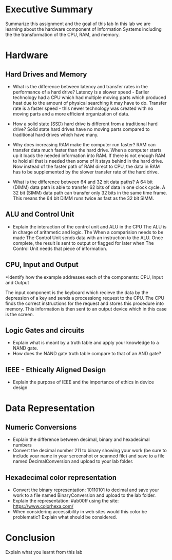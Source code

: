 # Executive Summary

Summarize this assignment and the goal of this lab
In this lab we are learning about the hardware component of Information Systems including the the transformation of the CPU, RAM, and memory.

# Hardware

## Hard Drives and Memory

* What is the difference between latency and transfer rates in the performance of a hard drive?
Latency is a slower speed - Earlier technology had a CPU which had multiple moving parts which produced heat due to the amount of physical searching it may have to do. Transfer rate is a faster speed - this newer technology was created with no moving parts and a more efficient organization of data.

* How a solid state (SSD) hard drive is different from a traditional hard drive?
Solid state hard drives have no moving parts compared to traditional hard drives which have many.

* Why does increasing RAM make the computer run faster?
RAM can transfer data much faster than the hard drive. When a computer starts up it loads the needed information into RAM. If there is not enough RAM to hold all that is needed then some of it stays behind in the hard drive. Now instead of the faster path of RAM direct to CPU, the data in RAM has to be supplemented by the slower transfer rate of the hard drive.

* What is the difference between 64 and 32 bit data paths?
A 64 bit (DIMM) data path is able to transfer 62 bits of data in one clock cycle. A 32 bit (SIMM) data path can transfer only 32 bits in the same time frame. This means the 64 bit DIMM runs twice as fast as the 32 bit SIMM.

## ALU and Control Unit

* Explain the interaction of the control unit and ALU in the CPU
The ALU is in charge of arithmetic and logic. The When a comparision needs to be made The Control Unit sends data with an instruction to the ALU. Once complete, the result is sent to output or flagged for later when The Control Unit needs that piece of information.

## CPU, Input and Output

*Identify how the example addresses each of the components: CPU, Input and Output

The input component is the keyboard which recieve the data by the depression of a key and sends a processiong request to the CPU. The CPU finds the correct instructions for the request and stores this procedure into memory. This information is then sent to an output device which in this case is the screen.

## Logic Gates and circuits

* Explain what is meant by a truth table and apply your knowledge to a NAND gate.
* How does the NAND gate truth table compare to that of an AND gate?

## IEEE - Ethically Aligned Design

* Explain the purpose of IEEE and the importance of ethics in device design

# Data Representation

## Numeric Conversions

* Explain the difference between decimal, binary and hexadecimal numbers
* Convert the decimal number 211 to binary showing your work (be sure to include your name in your screenshot or scanned file) and save to a file named DecimalConversion and upload to your lab folder.

## Hexadecimal color representation

* Convert the binary representation: 10110101 to decimal and save your work to a file named BinaryConversion and upload to the lab folder.
* Explain the representation: #ab00ff using the site: https://www.colorhexa.com/
* When considering accessibility in web sites would this color be problematic? Explain what should be considered.

# Conclusion

Explain what you learnt from this lab
